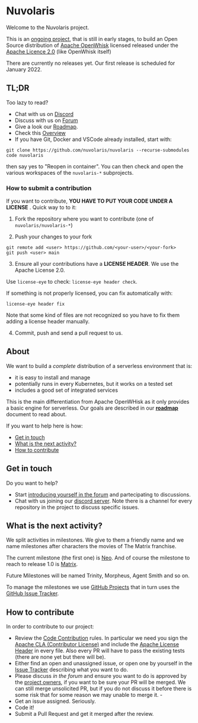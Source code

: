 <!--
  ~ Licensed to the Apache Software Foundation (ASF) under one
  ~ or more contributor license agreements.  See the NOTICE file
  ~ distributed with this work for additional information
  ~ regarding copyright ownership.  The ASF licenses this file
  ~ to you under the Apache License, Version 2.0 (the
  ~ "License"); you may not use this file except in compliance
  ~ with the License.  You may obtain a copy of the License at
  ~
  ~   http://www.apache.org/licenses/LICENSE-2.0
  ~
  ~ Unless required by applicable law or agreed to in writing,
  ~ software distributed under the License is distributed on an
  ~ "AS IS" BASIS, WITHOUT WARRANTIES OR CONDITIONS OF ANY
  ~ KIND, either express or implied.  See the License for the
  ~ specific language governing permissions and limitations
  ~ under the License.
  ~
-->
# Nuvolaris

Welcome to the Nuvolaris project. 

This is an [ongoing project](#about), that is still in early stages, to build an Open Source distribution of [Apache OpenWhisk](https://openwhisk.apache.org) licensed released under the [Apache Licence 2.0](LICENSE) (like OpenWhisk itself)

There are currently no releases yet. Our first release is scheduled for January 2022.

## TL;DR

Too lazy to read?

- Chat with us on [Discord](https://discord.gg/VSGG7aQ2Ds)
- Discuss with us on [Forum](https://github.com/nuvolaris/nuvolaris/discussions/)
- Give a look our [Roadmap](docs/ROADMAP.md).
- Check this [Overview](docs/OVERVIEW.md)
- If you have Git, Docker and VSCode already installed, start with:
```
git clone https://github.com/nuvolaris/nuvolaris --recurse-submodules
code nuvolaris
```
then say yes to "Reopen in container". You can then check and open the various workspaces of the `nuvolaris-*` subprojects.

### How to submit a contribution

If you want to contribute, **YOU HAVE TO PUT YOUR CODE UNDER A LICENSE** . Quick way to to it:

1. Fork the repository where you want to contribute (one of `nuvolaris/nuvolaris-*`) 

2. Push your changes to your fork

```
git remote add <user> https://github.com/<your-user>/<your-fork>
git push <user> main
```

3. Ensure all your contributions have a **LICENSE HEADER**. 
We use the Apache License 2.0.

Use `license-eye` to check: `license-eye header check`.

If something is not properly licensed, you can fix automatically with:

```
license-eye header fix
```

Note that some kind of files are not recognized so you have to fix them adding a license header manually.

4. Commit, push and send a pull request to us.

## About

We want to build a *complete* distribution of a serverless environment that is:

- it is easy to install and manage
- potentially runs in every Kubernetes, but it works on a tested set
- includes a good set of integrated services

This is the main differentiation from Apache OpenWHisk as it only provides a basic engine for serverless.  Our goals are described in our [**roadmap**](docs/ROADMAP.md) document to read about.

If you want to help here is how:

- [Get in touch](#get-in-touch)
- [What is the next activity?](#what-is-the-next-activity)
- [How to contribute](#how-to-contribute)

## Get in touch

Do you want to help?

- Start [introducing yourself in the forum](https://github.com/nuvolaris/nuvolaris/discussions/7) and partecipating to discussions.
- Chat with us joining our [discord server](https://discord.gg/VSGG7aQ2Ds).   Note there is a channel for every repository in the project to discuss specific issues.

## What is the next activity?

We split activities in milestones. We give to them a friendly name and we name milestones after characters the movies of The Matrix franchise. 

The  current milestone (the first one) is [Neo](docs/Neo.md). And of course the milestone to reach to release 1.0 is [Matrix](docs/Matrix.md).
 
Future Milestones will be named Trinity, Morpheus, Agent Smith and so on.

To manage the milestones we use [GitHub Projects](https://github.com/nuvolaris/nuvolaris/projects) that in turn uses  the [GitHub Issue Tracker](https://github.com/nuvolaris/nuvolaris/issues).

## How to contribute

In order to contribute to our project:

- Review the [Code Contribution](docs/CONTRIBUTING.md) rules. In particular we need you sign the [Apache CLA (Contributor License)](http://www.apache.org/licenses/#clas) and include the  [Apache License Header](https://www.apache.org/legal/src-headers.html) in every file. Also every PR will have to pass the existing tests (there are none yet but there will be).
- Either find an open and unassigned issue, or open one by yourself in the [Issue Tracker](https://github.com/nuvolaris/nuvolaris/issues) describing what you want to do.
- Please discuss *in the forum*  and ensure you want to do is approved by the [project owners](OWNERS.md), if you want to be sure your PR will be merged. We can still merge unsolicited PR, but if you do not discuss it before there is some risk that for some reason we may unable to merge it. -
- Get an issue assigned. Seriously. 
- Code it!
- Submit a Pull Request and get it merged after the review.


